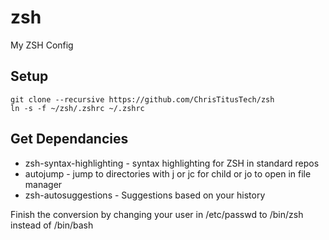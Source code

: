 # zsh
My ZSH Config

## Setup
```
git clone --recursive https://github.com/ChrisTitusTech/zsh
ln -s -f ~/zsh/.zshrc ~/.zshrc
```
## Get Dependancies 
  - zsh-syntax-highlighting - syntax highlighting for ZSH in standard repos
  - autojump - jump to directories with j or jc for child or jo to open in file manager
  - zsh-autosuggestions - Suggestions based on your history
  
Finish the conversion by changing your user in /etc/passwd to /bin/zsh instead of /bin/bash
